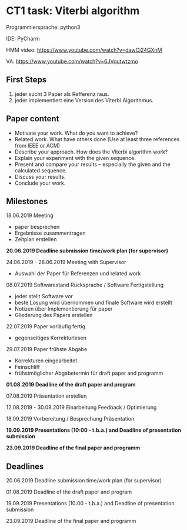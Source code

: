# CT1 task: Viterbi algorithm

Programmiersprache:	python3

IDE: PyCharm

HMM video: https://www.youtube.com/watch?v=dawCj24GXnM

VA: https://www.youtube.com/watch?v=6JVqutwtzmo

## First Steps
1. jeder sucht 3 Paper als Refferenz raus.
2. jeder implementiert eine Version des Viterbi Algorithmus.

## Paper content

* Motivate your work. What do you want to achieve?
* Related work. What have others done (Use at least three references from IEEE or ACM)
* Describe your approach. How does the Viterbi algorithm work?
* Explain your experiment with the given sequence.
* Present and compare your results – especially the given and the calculated sequence.
* Discuss your results.
* Conclude your work.

## Milestones

18.06.2019 Meeting
* paper besprechen
* Ergebnisse zusammentragen
* Zeitplan erstellen

**20.06.2019 Deadline submission time/work plan (for supervisor)**

24.06.2019 - 28.06.2019 Meeting with Supervisor
 * Auswahl der Paper für Referenzen und related work

08.07.2019 Softwarestand Rücksprache / Software Fertigstellung
* jeder stellt Software vor
* beste Lösung wird übernommen und finale Software wird erstellt
* Notizen über Implementierung für paper
* Gliederung des Papers erstellen

22.07.2019 Paper vorläufig fertig
* gegenseitiges Korrekturlesen

29.07.2019 Paper frühste Abgabe
* Korrekturen eingearbeitet
* Feinschliff
* frühstmöglicher Abgabetermin für draft paper and programm

**01.08.2019 Deadline of the draft paper and program**

07.08.2019 Präsentation erstellen

12.08.2019 - 30.08.2019 Einarbeitung Feedback / Optimierung

18.09.2019 Vorbereitung / Besprechung Präsentation

**19.09.2019 Presentations (10:00 - t.b.a.) and Deadline of presentation submission**

**23.09.2019 Deadline of the final paper and programm**


## Deadlines

20.06.2019 Deadline submission time/work plan (for supervisor)

01.08.2019 Deadline of the draft paper and program

19.09.2019 Presentations (10:00 - t.b.a.) and Deadline of presentation submission

23.09.2019 Deadline of the final paper and programm
